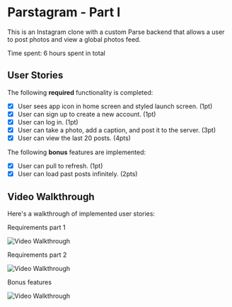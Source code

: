 # Parstagram - Part I

This is an Instagram clone with a custom Parse backend that allows a user to post photos and view a global photos feed.

Time spent: 6 hours spent in total

## User Stories

The following **required** functionality is completed:

- [x] User sees app icon in home screen and styled launch screen. (1pt)
- [x] User can sign up to create a new account. (1pt)
- [x] User can log in. (1pt)
- [x] User can take a photo, add a caption, and post it to the server. (3pt)
- [x] User can view the last 20 posts. (4pts)

The following **bonus** features are implemented:

- [x] User can pull to refresh. (1pt)
- [x] User can load past posts infinitely. (2pts)

## Video Walkthrough

Here's a walkthrough of implemented user stories:

Requirements part 1

<img src='http://g.recordit.co/Fweho1zMGA.gif' title='Video Walkthrough' width='' alt='Video Walkthrough' />

Requirements part 2

<img src='http://g.recordit.co/ItHK0CuRJP.gif' title='Video Walkthrough' width='' alt='Video Walkthrough' />

Bonus features

<img src='http://g.recordit.co/YDhUFPLAxw.gif' title='Video Walkthrough' width='' alt='Video Walkthrough' />
